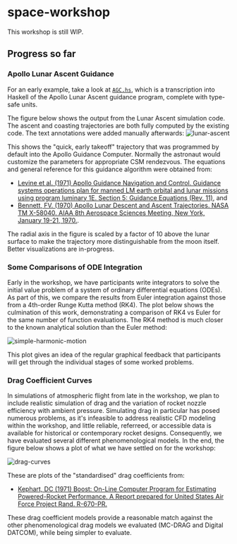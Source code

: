 # space-workshop

This workshop is still WIP.

## Progress so far

### Apollo Lunar Ascent Guidance

For an early example, take a look at [`AGC.hs`](https://github.com/lancelet/space-workshop/blob/485a047ab5f16d3f07330fa10cd58bfea87c5c9f/src/LunarAscent2/AGC.hs#L36), which is a transcription into Haskell of the Apollo Lunar Ascent guidance program, complete with type-safe units.

The figure below shows the output from the Lunar Ascent simulation code. The ascent and coasting trajectories are both fully computed by the existing code. The text annotations were added manually afterwards:
![lunar-ascent](https://raw.githubusercontent.com/lancelet/space-workshop/master/lunar-ascent.png)

This shows the "quick, early takeoff" trajectory that was programmed by default into the Apollo Guidance Computer. Normally the astronaut would customize the parameters for appropriate CSM rendezvous. The equations and general reference for this guidance algorithm were obtained from:
  - [Levine et al. (1971) Apollo Guidance Navigation and Control. Guidance systems operations plan for manned LM earth orbital and lunar missions using program luminary 1E. Section 5: Guidance Equations (Rev. 11)](https://www.ibiblio.org/apollo/Documents/j2-80-R-567-SEC5-REV11_text.pdf), and
  - [Bennett, FV. (1970) Apollo Lunar Descent and Ascent Trajectories. NASA TM X-58040. AIAA 8th Aerospace Sciences Meeting, New York, January 19-21, 1970.](https://www.hq.nasa.gov/alsj/nasa58040.pdf).
  
The radial axis in the figure is scaled by a factor of 10 above the lunar surface to make the trajectory more distinguishable from the moon itself. Better visualizations are in-progress.

### Some Comparisons of ODE Integration

Early in the workshop, we have participants write integrators to solve the initial value problem of a system of ordinary differential equations (ODEs). As part of this, we compare the results from Euler integration against those from a 4th-order Runge Kutta method (RK4). The plot below shows the culmination of this work, demonstrating a comparison of RK4 vs Euler for the same number of function evaluations. The RK4 method is much closer to the known analytical solution than the Euler method:

![simple-harmonic-motion](https://raw.githubusercontent.com/lancelet/space-workshop/master/shm.png)

This plot gives an idea of the regular graphical feedback that participants will get through the individual stages of some worked problems.

### Drag Coefficient Curves

In simulations of atmospheric flight from late in the workshop, we plan to include realistic simulation of drag and the variation of rocket nozzle efficiency with ambient pressure. Simulating drag in particular has posed numerous problems, as it's infeasible to address realistic CFD modeling within the workshop, and little reliable, referreed, or accessible data is available for historical or contemporary rocket designs. Consequently, we have evaluated several different phenomenological models. In the end, the figure below shows a plot of what we have settled on for the workshop:

![drag-curves](https://raw.githubusercontent.com/lancelet/space-workshop/drag-coeff.png)

These are plots of the "standardised" drag coefficients from:
  - [Kephart, DC (1971) Boost: On-Line Computer Program for Estimating Powered-Rocket Performance. A Report prepared for United States Air Force Project Rand. R-670-PR.](https://www.rand.org/pubs/reports/R0670.html)
  
These drag coefficient models provide a reasonable match against the other phenomenological drag models we evaluated (MC-DRAG and Digital DATCOM), while being simpler to evaluate.
